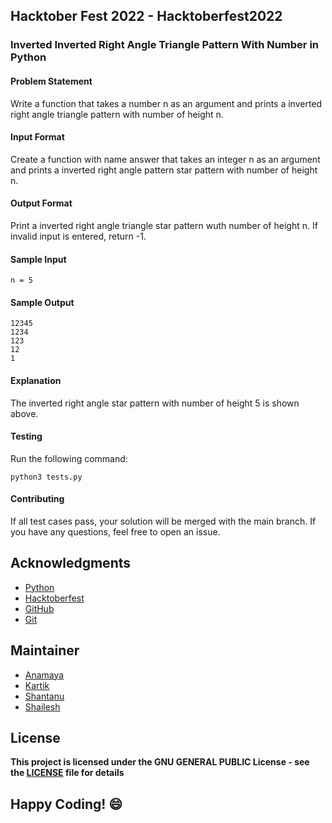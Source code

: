 ## Hacktober Fest 2022 - Hacktoberfest2022

### Inverted Inverted Right Angle Triangle Pattern With Number in Python

#### Problem Statement
Write a function that takes a number n as an argument and prints a inverted right angle triangle pattern with number of height n.

#### Input Format
Create a function with name answer that takes an integer n as an argument and prints a inverted right angle pattern star pattern with number of height n.

#### Output Format
Print a inverted right angle triangle star pattern wuth number of height n. If invalid input is entered, return -1.

#### Sample Input
```
n = 5
```

#### Sample Output
```
12345
1234
123
12
1
```

#### Explanation
The inverted right angle star pattern with number of height 5 is shown above.

#### Testing
Run the following command:
```
python3 tests.py
```
#### Contributing
If all test cases pass, your solution will be merged with the main branch. If you have any questions, feel free to open an issue.

## Acknowledgments
- [Python](https://www.python.org/)
- [Hacktoberfest](https://hacktoberfest.digitalocean.com/)
- [GitHub](https://github.com)
- [Git](https://git-scm.com/)

## Maintainer
- [Anamaya](https://www.linkedin.com/in/anamaya1729/)
- [Kartik](https://github.com/kartik007007)
- [Shantanu](https://github.com/neutralWire)
- [Shailesh](https://github.com/ShaileshKumar007)

## License
**This project is licensed under the GNU GENERAL PUBLIC License - see the [LICENSE](../../LICENSE) file for details**

## Happy Coding! :smile:
